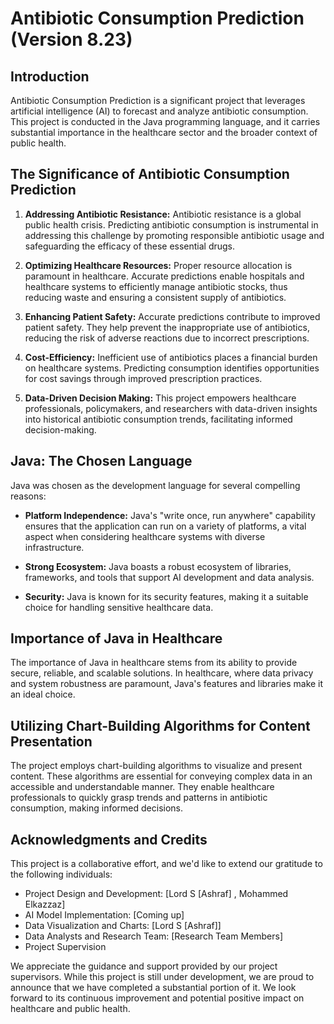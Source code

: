 # Antibiotic Consumption Prediction (Version 8.23)

## Introduction

Antibiotic Consumption Prediction is a significant project that leverages artificial intelligence (AI) to forecast and analyze antibiotic consumption. This project is conducted in the Java programming language, and it carries substantial importance in the healthcare sector and the broader context of public health.

## The Significance of Antibiotic Consumption Prediction

1. **Addressing Antibiotic Resistance:** Antibiotic resistance is a global public health crisis. Predicting antibiotic consumption is instrumental in addressing this challenge by promoting responsible antibiotic usage and safeguarding the efficacy of these essential drugs.

2. **Optimizing Healthcare Resources:** Proper resource allocation is paramount in healthcare. Accurate predictions enable hospitals and healthcare systems to efficiently manage antibiotic stocks, thus reducing waste and ensuring a consistent supply of antibiotics.

3. **Enhancing Patient Safety:** Accurate predictions contribute to improved patient safety. They help prevent the inappropriate use of antibiotics, reducing the risk of adverse reactions due to incorrect prescriptions.

4. **Cost-Efficiency:** Inefficient use of antibiotics places a financial burden on healthcare systems. Predicting consumption identifies opportunities for cost savings through improved prescription practices.

5. **Data-Driven Decision Making:** This project empowers healthcare professionals, policymakers, and researchers with data-driven insights into historical antibiotic consumption trends, facilitating informed decision-making.

## Java: The Chosen Language

Java was chosen as the development language for several compelling reasons:

- **Platform Independence:** Java's "write once, run anywhere" capability ensures that the application can run on a variety of platforms, a vital aspect when considering healthcare systems with diverse infrastructure.

- **Strong Ecosystem:** Java boasts a robust ecosystem of libraries, frameworks, and tools that support AI development and data analysis.

- **Security:** Java is known for its security features, making it a suitable choice for handling sensitive healthcare data.

## Importance of Java in Healthcare

The importance of Java in healthcare stems from its ability to provide secure, reliable, and scalable solutions. In healthcare, where data privacy and system robustness are paramount, Java's features and libraries make it an ideal choice.

## Utilizing Chart-Building Algorithms for Content Presentation

The project employs chart-building algorithms to visualize and present content. These algorithms are essential for conveying complex data in an accessible and understandable manner. They enable healthcare professionals to quickly grasp trends and patterns in antibiotic consumption, making informed decisions.

## Acknowledgments and Credits

This project is a collaborative effort, and we'd like to extend our gratitude to the following individuals:

- Project Design and Development: [Lord S [Ashraf] , Mohammed Elkazzaz]
- AI Model Implementation: [Coming up]
- Data Visualization and Charts: [Lord S [Ashraf]]
- Data Analysts and Research Team: [Research Team Members]
- Project Supervision

We appreciate the guidance and support provided by our project supervisors. While this project is still under development, we are proud to announce that we have completed a substantial portion of it. We look forward to its continuous improvement and potential positive impact on healthcare and public health.

